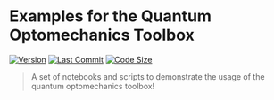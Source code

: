 # Examples for the Quantum Optomechanics Toolbox

[![Version](https://img.shields.io/badge/version-0.9.0-red?style=for-the-badge)](#)
[![Last Commit](https://img.shields.io/github/last-commit/sampreet/qom-examples?style=for-the-badge)](#)
[![Code Size](https://img.shields.io/github/repo-size/sampreet/qom-examples?style=flat-square)](#)

> A set of notebooks and scripts to demonstrate the usage of the quantum optomechanics toolbox!